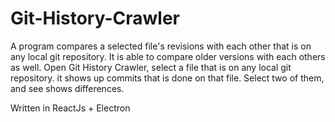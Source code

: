 # Git-History-Crawler
A program  compares a selected file's revisions with each other that is on any local git repository. 
It is able to compare older versions with each others as well. 
Open Git History Crawler, select a file that is on any local git repository. it shows up commits that is done on that file. Select two of them, and see shows differences.

Written in ReactJs + Electron


